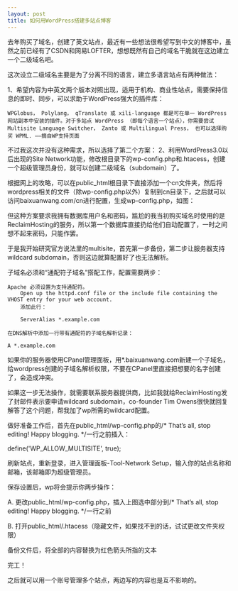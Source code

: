 ```yaml
---
layout: post
title: 如何用WordPress搭建多站点博客
---
```

去年购买了域名，创建了英文站点，最近有一些想法很希望写到中文的博客中，虽然之前已经有了CSDN和网易LOFTER，想想既然有自己的域名干脆就在这边建立一个二级域名吧。

这次设立二级域名主要是为了分离不同的语言，建立多语言站点有两种做法：

1、希望内容为中英文两个版本对照出现，适用于机构、商业性站点，需要保持信息的即时、同步，可以求助于WordPress强大的插件库：

    WPGlobus， Polylang， qTranslate 或 xili-language 都是可在单一 WordPress 网站副本中安装的插件。对于多站点 WordPress （即每个语言一个站点），你需要尝试 Multisite Language Switcher， Zanto 或 Multilingual Press， 也可以选择购买 WPML. ——摘自WP支持页面

不过我这次并没有这种需求，所以选择了第二个方案：
2、利用WordPress3.0以后出现的Site Network功能，修改根目录下的wp-config.php和.htacess，创建一个超级管理员身份，就可以创建二级域名（subdomain）了。

根据网上的攻略，可以在public_html根目录下直接添加一个cn文件夹，然后将wordpress相关的文件（除wp-config.php以外）复制到cn目录下，之后就可以访问baixuanwang.com/cn进行配置，生成wp-config.php，如图：

 

但这种方案要求我拥有数据库用户名和密码，尴尬的我当初购买域名时使用的是ReclaimHosting的服务，所以第一个数据库直接扔给他们自动配置了，一时之间想不起来密码，只能作罢。

于是我开始研究官方说法里的multisite，首先第一步备份，第二步让服务器支持wildcard subdomain，否则这边就算配置好了也无法解析。

子域名必须和“通配符子域名”搭配工作，配置需要两步：

    Apache 必须设置为支持通配符。
        Open up the httpd.conf file or the include file containing the VHOST entry for your web account.
        添加此行：

        ServerAlias *.example.com

    在DNS解析中添加一行带有通配符的子域名解析记录：

    A *.example.com

如果你的服务器使用CPanel管理面板，用*.baixuanwang.com新建一个子域名，给wordpress创建的子域名解析权限，不要在CPanel里直接把想要的名字创建了，会造成冲突。

如果这一步无法操作，就需要联系服务器提供商，比如我就给ReclaimHosting发了封邮件表示要申请wildcard subdomain，co-founder Tim Owens很快就回复解答了这个问题，帮我加了wp所需的wildcard配置。

做好准备工作后，首先在public_html/wp-config.php的/* That’s all, stop editing! Happy blogging. */一行之前插入：

define('WP_ALLOW_MULTISITE', true);

刷新站点，重新登录，进入管理面板-Tool-Network Setup，输入你的站点名称和邮箱，该邮箱即为超级管理员。

保存设置后，wp将会提示你两步操作：

A. 更改public_html/wp-config.php，插入上图选中部分到/* That’s all, stop editing! Happy blogging. */一行之前

B. 打开public_html/.htacess（隐藏文件，如果找不到的话，试试更改文件夹权限）

备份文件后，将全部的内容替换为红色箭头所指的文本

完工！

之后就可以用一个账号管理多个站点，两边写的内容也是互不影响的。